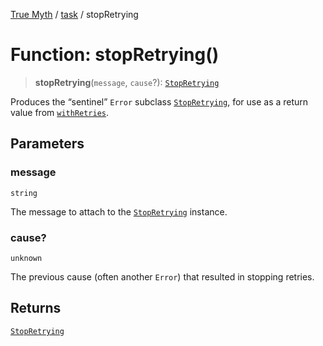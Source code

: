[True Myth](../../index.md) / [task](../index.md) / stopRetrying

# Function: stopRetrying()

> **stopRetrying**(`message`, `cause`?): [`StopRetrying`](../classes/StopRetrying.md)

Produces the “sentinel” `Error` subclass [`StopRetrying`](../classes/StopRetrying.md), for use as
a return value from [`withRetries`](withRetries.md).

## Parameters

### message

`string`

The message to attach to the [`StopRetrying`](../classes/StopRetrying.md) instance.

### cause?

`unknown`

The previous cause (often another `Error`) that resulted in
  stopping retries.

## Returns

[`StopRetrying`](../classes/StopRetrying.md)
